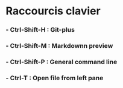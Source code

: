 # Raccourcis clavier
### - Ctrl-Shift-H : Git-plus
### - Ctrl-Shift-M : Markdownn preview
### - Ctrl-Shift-P : General command line
### - Ctrl-T : Open file from left pane
